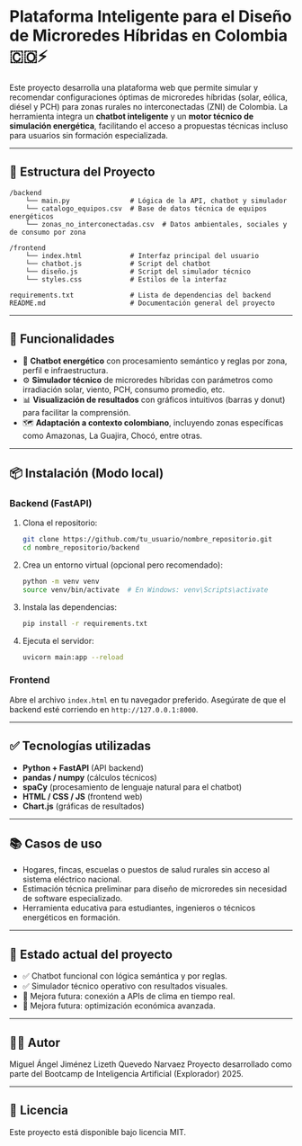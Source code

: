 # Plataforma Inteligente para el Diseño de Microredes Híbridas en Colombia 🇨🇴⚡

Este proyecto desarrolla una plataforma web que permite simular y recomendar configuraciones óptimas de microredes híbridas (solar, eólica, diésel y PCH) para zonas rurales no interconectadas (ZNI) de Colombia. La herramienta integra un **chatbot inteligente** y un **motor técnico de simulación energética**, facilitando el acceso a propuestas técnicas incluso para usuarios sin formación especializada.

---

## 🔧 Estructura del Proyecto

```
/backend
    └── main.py               # Lógica de la API, chatbot y simulador
    └── catalogo_equipos.csv  # Base de datos técnica de equipos energéticos
    └── zonas_no_interconectadas.csv  # Datos ambientales, sociales y de consumo por zona

/frontend
    └── index.html            # Interfaz principal del usuario
    └── chatbot.js            # Script del chatbot
    └── diseño.js             # Script del simulador técnico
    └── styles.css            # Estilos de la interfaz

requirements.txt              # Lista de dependencias del backend
README.md                     # Documentación general del proyecto
```

---

## 🚀 Funcionalidades

- 🧠 **Chatbot energético** con procesamiento semántico y reglas por zona, perfil e infraestructura.
- ⚙️ **Simulador técnico** de microredes híbridas con parámetros como irradiación solar, viento, PCH, consumo promedio, etc.
- 📊 **Visualización de resultados** con gráficos intuitivos (barras y donut) para facilitar la comprensión.
- 🗺️ **Adaptación a contexto colombiano**, incluyendo zonas específicas como Amazonas, La Guajira, Chocó, entre otras.

---

## 📦 Instalación (Modo local)

### Backend (FastAPI)

1. Clona el repositorio:
   ```bash
   git clone https://github.com/tu_usuario/nombre_repositorio.git
   cd nombre_repositorio/backend
   ```

2. Crea un entorno virtual (opcional pero recomendado):
   ```bash
   python -m venv venv
   source venv/bin/activate  # En Windows: venv\Scripts\activate
   ```

3. Instala las dependencias:
   ```bash
   pip install -r requirements.txt
   ```

4. Ejecuta el servidor:
   ```bash
   uvicorn main:app --reload
   ```

### Frontend

Abre el archivo `index.html` en tu navegador preferido. Asegúrate de que el backend esté corriendo en `http://127.0.0.1:8000`.

---

## ✅ Tecnologías utilizadas

- **Python + FastAPI** (API backend)
- **pandas / numpy** (cálculos técnicos)
- **spaCy** (procesamiento de lenguaje natural para el chatbot)
- **HTML / CSS / JS** (frontend web)
- **Chart.js** (gráficas de resultados)

---

## 📚 Casos de uso

- Hogares, fincas, escuelas o puestos de salud rurales sin acceso al sistema eléctrico nacional.
- Estimación técnica preliminar para diseño de microredes sin necesidad de software especializado.
- Herramienta educativa para estudiantes, ingenieros o técnicos energéticos en formación.

---

## 📌 Estado actual del proyecto

- ✅ Chatbot funcional con lógica semántica y por reglas.
- ✅ Simulador técnico operativo con resultados visuales.
- 🔄 Mejora futura: conexión a APIs de clima en tiempo real.
- 🔄 Mejora futura: optimización económica avanzada.

---

## 🧑‍💻 Autor

Miguel Ángel Jiménez 
Lizeth Quevedo Narvaez 
Proyecto desarrollado como parte del Bootcamp de Inteligencia Artificial (Explorador) 2025.

---

## 📄 Licencia

Este proyecto está disponible bajo licencia MIT.
